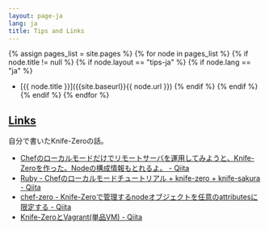 ```yaml
---
layout: page-ja
lang: ja
title: Tips and Links
---
```


{% assign pages_list = site.pages %}
{% for node in pages_list %}
  {% if node.title != null %}
    {% if node.layout == "tips-ja" %}
      {% if node.lang == "ja" %}
- [{{ node.title }}]({{site.baseurl}}{{ node.url }})
      {% endif %}
    {% endif %}
  {% endif %}
{% endfor %}

## [Links](#Links)

自分で書いたKnife-Zeroの話。

- [Chefのローカルモードだけでリモートサーバを運用してみようと、Knife-Zeroを作った。Nodeの構成情報もとれるよ。 - Qiita](http://qiita.com/sawanoboly/items/218a7b03ddec6be45e34 "Chefのローカルモードだけでリモートサーバを運用してみようと、Knife-Zeroを作った。Nodeの構成情報もとれるよ。 - Qiita")
- [Ruby - Chefのローカルモードチュートリアル + knife-zero + knife-sakura - Qiita](http://qiita.com/sawanoboly/items/4f363909615d8a76e9e5 "Ruby - Chefのローカルモードチュートリアル + knife-zero + knife-sakura - Qiita")
- [chef-zero - Knife-Zeroで管理するnodeオブジェクトを任意のattributesに限定する - Qiita](http://qiita.com/sawanoboly/items/28dfc22929b8fa961456 "chef-zero - Knife-Zeroで管理するnodeオブジェクトを任意のattributesに限定する - Qiita")
- [Knife-ZeroとVagrant(単品VM) - Qiita](http://qiita.com/sawanoboly/items/ae3c96734c5cee72863c "Knife-ZeroとVagrant(単品VM) - Qiita")

